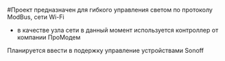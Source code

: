 #Проект предназначен для гибкого управления светом по протоколу ModBus, сети Wi-Fi

- в качестве узла сети в данный момент используется контроллер от компании ПроМодем

Планируется ввести в подержку управление устройствами Sonoff